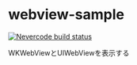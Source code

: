 # webview-sample

[![Nevercode build status](https://app.nevercode.io/api/projects/63939215-ec54-4892-84fc-8568ae14d3a2/workflows/e3c8be0a-b920-4ce6-a631-7f80e9762c69/status_badge.svg?branch=master)](https://app.nevercode.io/#/project/63939215-ec54-4892-84fc-8568ae14d3a2/workflow/e3c8be0a-b920-4ce6-a631-7f80e9762c69/latestBuild?branch=master)

WKWebViewとUIWebViewを表示する
